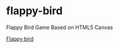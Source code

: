 # flappy-bird
Flappy Bird Game Based on HTML5 Canvas 

[Flappy bird](https://raw.githubusercontent.com/zuramai/flappy-bird/master/images/screenshot.png)
